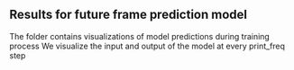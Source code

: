## Results for future frame prediction model

The folder contains visualizations of model predictions during training process
We visualize the input and output of the model at every print_freq step